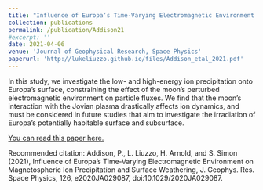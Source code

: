 ```yaml
---
title: "Influence of Europa’s Time‐Varying Electromagnetic Environment on Magnetospheric Ion Precipitation and Surface Weathering"
collection: publications
permalink: /publication/Addison21
#excerpt: ''
date: 2021-04-06
venue: 'Journal of Geophysical Research, Space Physics'
paperurl: 'http://lukeliuzzo.github.io/files/Addison_etal_2021.pdf'
---
```

In this study, we investigate the low- and high-energy ion precipitation onto Europa’s surface, constraining the effect of the moon’s perturbed electromagnetic environment on particle fluxes. We find that the moon’s interaction with the Jovian plasma drastically affects ion dynamics, and must be considered in future studies that aim to investigate the irradiation of Europa’s potentially habitable surface and subsurface.

[You can read this paper here.](http://lukeliuzzo.github.io/files/Addison_etal_2021.pdf)

Recommended citation: Addison, P., L. Liuzzo, H. Arnold, and S. Simon (2021), Influence of Europa’s Time‐Varying Electromagnetic Environment on Magnetospheric Ion Precipitation and Surface Weathering, J. Geophys. Res. Space Physics, 126, e2020JA029087, doi:10.1029/2020JA029087.
